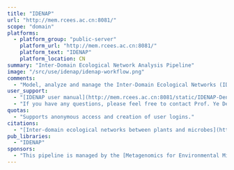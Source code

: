 ```yaml
---
title: "IDENAP"
url: "http://mem.rcees.ac.cn:8081/"
scope: "domain"
platforms:
  - platform_group: "public-server"
    platform_url: "http://mem.rcees.ac.cn:8081/"
    platform_text: "IDENAP"
    platform_location: CN
summary: "Inter-Domain Ecological Network Analysis Pipeline"
image: "/src/use/idenap/idenap-workflow.png"
comments:
  - "Model, analyze and manage the Inter-Domain Ecological Networks (IDENs) from metagenomic datasets, e.g. GeoChip and Sequencing, and synchronous plant surveys."
user_support:
  - "[IDENAP user manual](http://mem.rcees.ac.cn:8081/static/IDENAP-Denglab-Jul.2019.pdf)"
  - "If you have any questions, please feel free to contact Prof. Ye Deng, yedeng@rcees.ac.cn."
quotas:
  - "Supports anonymous access and creation of user logins."
citations:
  - "[Inter-domain ecological networks between plants and microbes](https://doi.org/10.1111/1755-0998.13081), *Molecular Ecology Resources* 2019; 00: 1– 13. doi: 10.1111/1755-0998.13081"
pub_libraries:
  - "IDENAP"
sponsors:
  - "This pipeline is managed by the [Metagenomics for Environmental Microbiology (MEM) Lab](http://mem.rcees.ac.cn/) Led by Prof. Ye Deng in Research Center for Eco-Environmental Sciences, Chinese Academy of Sciences."
---
```

